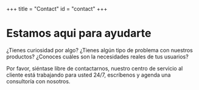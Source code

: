 +++
title = "Contact"
id = "contact"
+++

# Estamos aqui para ayudarte


¿Tienes curiosidad por algo? ¿Tienes algún tipo de problema con nuestros productos? ¿Conoces cuáles son la necesidades reales de tus usuarios?

Por favor, siéntase libre de contactarnos, nuestro centro de servicio al cliente está trabajando para usted 24/7, escríbenos y agenda una consultoría con nosotros.
